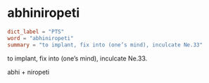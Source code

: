 # abhiniropeti

``` toml
dict_label = "PTS"
word = "abhiniropeti"
summary = "to implant, fix into (one’s mind), inculcate Ne.33"
```

to implant, fix into (one’s mind), inculcate Ne.33.

abhi \+ niropeti

